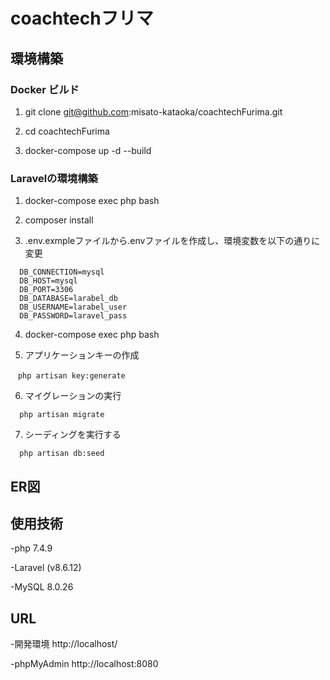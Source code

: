 # coachtechフリマ


## 環境構築
### Docker ビルド
1. git clone git@github.com:misato-kataoka/coachtechFurima.git

2. cd coachtechFurima

3. docker-compose up -d --build

### Laravelの環境構築
1. docker-compose exec php bash

2. composer install

3. .env.exmpleファイルから.envファイルを作成し、環境変数を以下の通りに変更
```
  DB_CONNECTION=mysql
  DB_HOST=mysql
  DB_PORT=3306
  DB_DATABASE=larabel_db
  DB_USERNAME=larabel_user
  DB_PASSWORD=laravel_pass
```
4. docker-compose exec php bash

5. アプリケーションキーの作成
```
　php artisan key:generate
```
6. マイグレーションの実行
```
  php artisan migrate
```
7. シーディングを実行する
```
  php artisan db:seed
```

## ER図


## 使用技術

-php 7.4.9

-Laravel (v8.6.12)

-MySQL 8.0.26

## URL

-開発環境 http://localhost/

-phpMyAdmin http://localhost:8080
